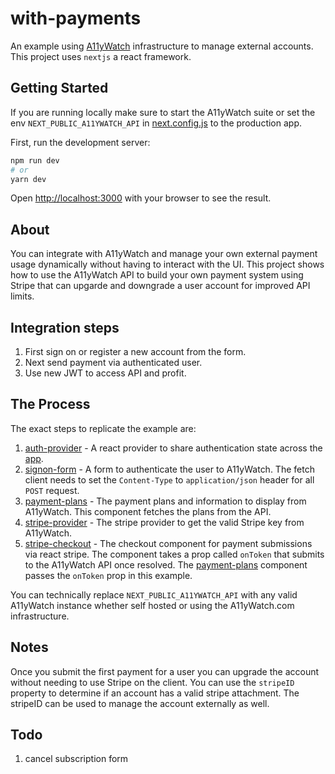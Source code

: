 # with-payments

An example using [A11yWatch](https://a11ywatch.com) infrastructure to manage external accounts. This project uses `nextjs` a react framework.

## Getting Started

If you are running locally make sure to start the A11yWatch suite or set the env `NEXT_PUBLIC_A11YWATCH_API` in [next.config.js](./next.config.js) to the production app.

First, run the development server:

```bash
npm run dev
# or
yarn dev
```

Open [http://localhost:3000](http://localhost:3000) with your browser to see the result.


## About

You can integrate with A11yWatch and manage your own external payment usage dynamically without having to interact with the UI.
This project shows how to use the A11yWatch API to build your own payment system using Stripe that can upgarde and downgrade a user
account for improved API limits.

## Integration steps

1. First sign on or register a new account from the form.
2. Next send payment via authenticated user.
3. Use new JWT to access API and profit.

## The Process

The exact steps to replicate the example are:

1. [auth-provider](./components/auth-provider.tsx) - A react provider to share authentication state across the [app](./components/app.tsx).
1. [signon-form](./components/signon-form.tsx) - A form to authenticate the user to A11yWatch. The fetch client needs to set the `Content-Type` to `application/json` header for all `POST` request.
1. [payment-plans](./components/plans.tsx) - The payment plans and information to display from A11yWatch. This component fetches the plans from the API.
1. [stripe-provider](./components/stripe.tsx) - The stripe provider to get the valid Stripe key from A11yWatch.
1. [stripe-checkout](./components/checkout.tsx) - The checkout component for payment submissions via react stripe. The component takes a prop called `onToken` that submits to the A11yWatch API once resolved. The [payment-plans](./components/plans.tsx) component passes the `onToken` prop in this example.

You can technically replace `NEXT_PUBLIC_A11YWATCH_API` with any valid A11yWatch instance whether self hosted or using the A11yWatch.com infrastructure.

## Notes

Once you submit the first payment for a user you can upgrade the account without needing to use Stripe on the client. You can use the `stripeID` property to determine if an account has a valid stripe attachment. The stripeID can be used to manage the account externally as well.

## Todo

1. cancel subscription form